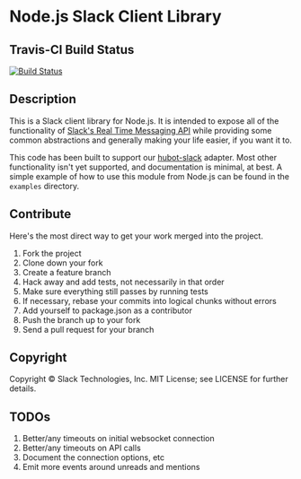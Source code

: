 # Node.js Slack Client Library

## Travis-CI Build Status

[![Build Status](https://travis-ci.org/slackhq/node-slack-client.png?branch=master)](https://travis-ci.org/slackhq/node-slack-client)

## Description

This is a Slack client library for Node.js. It is intended to expose all of the functionality of [Slack's Real Time Messaging API](https://api.slack.com/rtm) while providing some common abstractions and generally making your life easier, if you want it to.

This code has been built to support our [hubot-slack](https://github.com/slackhq/hubot-slack) adapter. Most other functionality isn't yet supported, and documentation is minimal, at best. A simple example of how to use this module from Node.js can be found in the `examples` directory.

## Contribute

Here's the most direct way to get your work merged into the project.

1. Fork the project
2. Clone down your fork
3. Create a feature branch
4. Hack away and add tests, not necessarily in that order
5. Make sure everything still passes by running tests
6. If necessary, rebase your commits into logical chunks without errors
7. Add yourself to package.json as a contributor
8. Push the branch up to your fork
9. Send a pull request for your branch

## Copyright

Copyright &copy; Slack Technologies, Inc. MIT License; see LICENSE for further details.

## TODOs

1. Better/any timeouts on initial websocket connection
2. Better/any timeouts on API calls
3. Document the connection options, etc
4. Emit more events around unreads and mentions
